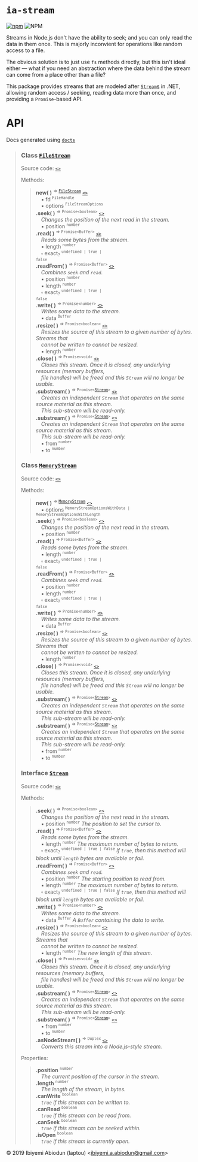 # `ia-stream`

[![npm](https://img.shields.io/npm/v/ia-stream.svg?style=for-the-badge)](https://www.npmjs.com/package/ia-stream)
![NPM](https://img.shields.io/npm/l/ia-stream.svg?style=for-the-badge)

Streams in Node.js don't have the ability to seek; and you can only read the data in them once. This is majorly inconvient for operations like random access to a file.

The obvious solution is to just use `fs` methods directly, but this isn't ideal either — what if you need an abstraction where the data behind the stream can come from a place other than a file?

This package provides streams that are modeled after [`Stream`s](https://docs.microsoft.com/en-us/dotnet/api/system.io.stream?view=netframework-4.8) in .NET, allowing random access / seeking, reading data more than once, and providing a `Promise`-based API.

# API
Docs generated using [`docts`](https://github.com/charto/docts)
>
> <a name="api-FileStream"></a>
> ### Class [`FileStream`](#api-FileStream)
> Source code: [`<>`](http://github.com/laptou/ia-stream/blob/28b9923/src/file.ts#L15-L217)  
>  
> Methods:  
> > **new( )** <sup>&rArr; <code>[FileStream](#api-FileStream)</code></sup> [`<>`](http://github.com/laptou/ia-stream/blob/28b9923/src/file.ts#L23-L39)  
> > &emsp;&#x25aa; fd <sup><code>FileHandle</code></sup>  
> > &emsp;&#x25aa; options <sup><code>FileStreamOptions</code></sup>  
> > **.seek( )** <sup>&rArr; <code>Promise&lt;boolean&gt;</code></sup> [`<>`](http://github.com/laptou/ia-stream/blob/28b9923/src/file.ts#L113-L125)  
> > &emsp;<em>Changes the position of the next read in the stream.</em>  
> > &emsp;&#x25aa; position <sup><code>number</code></sup>  
> > **.read( )** <sup>&rArr; <code>Promise&lt;Buffer&gt;</code></sup> [`<>`](http://github.com/laptou/ia-stream/blob/28b9923/src/file.ts#L127-L147)  
> > &emsp;<em>Reads some bytes from the stream.</em>  
> > &emsp;&#x25aa; length <sup><code>number</code></sup>  
> > &emsp;&#x25ab; exact<sub>?</sub> <sup><code>undefined | true | false</code></sup>  
> > **.readFrom( )** <sup>&rArr; <code>Promise&lt;Buffer&gt;</code></sup> [`<>`](http://github.com/laptou/ia-stream/blob/28b9923/src/file.ts#L149-L155)  
> > &emsp;<em>Combines `seek` and `read`.</em>  
> > &emsp;&#x25aa; position <sup><code>number</code></sup>  
> > &emsp;&#x25aa; length <sup><code>number</code></sup>  
> > &emsp;&#x25ab; exact<sub>?</sub> <sup><code>undefined | true | false</code></sup>  
> > **.write( )** <sup>&rArr; <code>Promise&lt;number&gt;</code></sup> [`<>`](http://github.com/laptou/ia-stream/blob/28b9923/src/file.ts#L157-L170)  
> > &emsp;<em>Writes some data to the stream.</em>  
> > &emsp;&#x25aa; data <sup><code>Buffer</code></sup>  
> > **.resize( )** <sup>&rArr; <code>Promise&lt;boolean&gt;</code></sup> [`<>`](http://github.com/laptou/ia-stream/blob/28b9923/src/file.ts#L172-L183)  
> > &emsp;<em>Resizes the source of this stream to a given number of bytes. Streams that </em>  
> > &emsp;<em>cannot be written to cannot be resized.</em>  
> > &emsp;&#x25aa; length <sup><code>number</code></sup>  
> > **.close( )** <sup>&rArr; <code>Promise&lt;void&gt;</code></sup> [`<>`](http://github.com/laptou/ia-stream/blob/28b9923/src/file.ts#L185-L192)  
> > &emsp;<em>Closes this stream. Once it is closed, any underlying resources (memory buffers,</em>  
> > &emsp;<em>file handles) will be freed and this `Stream` will no longer be usable.</em>  
> > **.substream( )** <sup>&rArr; <code>Promise&lt;[Stream](#api-Stream)&gt;</code></sup> [`<>`](http://github.com/laptou/ia-stream/blob/28b9923/src/file.ts#L194)  
> > &emsp;<em>Creates an independent `Stream` that operates on the same source material as this stream.</em>  
> > &emsp;<em>This sub-stream will be read-only.</em>  
> > **.substream( )** <sup>&rArr; <code>Promise&lt;[Stream](#api-Stream)&gt;</code></sup> [`<>`](http://github.com/laptou/ia-stream/blob/28b9923/src/file.ts#L195)  
> > &emsp;<em>Creates an independent `Stream` that operates on the same source material as this stream.</em>  
> > &emsp;<em>This sub-stream will be read-only.</em>  
> > &emsp;&#x25aa; from <sup><code>number</code></sup>  
> > &emsp;&#x25aa; to <sup><code>number</code></sup>  
>
> <a name="api-MemoryStream"></a>
> ### Class [`MemoryStream`](#api-MemoryStream)
> Source code: [`<>`](http://github.com/laptou/ia-stream/blob/4e4edb3/src/memory.ts#L37-L176)  
>  
> Methods:  
> > **new( )** <sup>&rArr; <code>[MemoryStream](#api-MemoryStream)</code></sup> [`<>`](http://github.com/laptou/ia-stream/blob/4e4edb3/src/memory.ts#L45-L66)  
> > &emsp;&#x25aa; options <sup><code>MemoryStreamOptionsWithData | MemoryStreamOptionsWithLength</code></sup>  
> > **.seek( )** <sup>&rArr; <code>Promise&lt;boolean&gt;</code></sup> [`<>`](http://github.com/laptou/ia-stream/blob/4e4edb3/src/memory.ts#L80-L90)  
> > &emsp;<em>Changes the position of the next read in the stream.</em>  
> > &emsp;&#x25aa; position <sup><code>number</code></sup>  
> > **.read( )** <sup>&rArr; <code>Promise&lt;Buffer&gt;</code></sup> [`<>`](http://github.com/laptou/ia-stream/blob/4e4edb3/src/memory.ts#L92-L108)  
> > &emsp;<em>Reads some bytes from the stream.</em>  
> > &emsp;&#x25aa; length <sup><code>number</code></sup>  
> > &emsp;&#x25ab; exact<sub>?</sub> <sup><code>undefined | true | false</code></sup>  
> > **.readFrom( )** <sup>&rArr; <code>Promise&lt;Buffer&gt;</code></sup> [`<>`](http://github.com/laptou/ia-stream/blob/4e4edb3/src/memory.ts#L110-L116)  
> > &emsp;<em>Combines `seek` and `read`.</em>  
> > &emsp;&#x25aa; position <sup><code>number</code></sup>  
> > &emsp;&#x25aa; length <sup><code>number</code></sup>  
> > &emsp;&#x25ab; exact<sub>?</sub> <sup><code>undefined | true | false</code></sup>  
> > **.write( )** <sup>&rArr; <code>Promise&lt;number&gt;</code></sup> [`<>`](http://github.com/laptou/ia-stream/blob/4e4edb3/src/memory.ts#L118-L136)  
> > &emsp;<em>Writes some data to the stream.</em>  
> > &emsp;&#x25aa; data <sup><code>Buffer</code></sup>  
> > **.resize( )** <sup>&rArr; <code>Promise&lt;boolean&gt;</code></sup> [`<>`](http://github.com/laptou/ia-stream/blob/4e4edb3/src/memory.ts#L138-L152)  
> > &emsp;<em>Resizes the source of this stream to a given number of bytes. Streams that </em>  
> > &emsp;<em>cannot be written to cannot be resized.</em>  
> > &emsp;&#x25aa; length <sup><code>number</code></sup>  
> > **.close( )** <sup>&rArr; <code>Promise&lt;void&gt;</code></sup> [`<>`](http://github.com/laptou/ia-stream/blob/4e4edb3/src/memory.ts#L154-L158)  
> > &emsp;<em>Closes this stream. Once it is closed, any underlying resources (memory buffers,</em>  
> > &emsp;<em>file handles) will be freed and this `Stream` will no longer be usable.</em>  
> > **.substream( )** <sup>&rArr; <code>Promise&lt;[Stream](#api-Stream)&gt;</code></sup> [`<>`](http://github.com/laptou/ia-stream/blob/4e4edb3/src/memory.ts#L160)  
> > &emsp;<em>Creates an independent `Stream` that operates on the same source material as this stream.</em>  
> > &emsp;<em>This sub-stream will be read-only.</em>  
> > **.substream( )** <sup>&rArr; <code>Promise&lt;[Stream](#api-Stream)&gt;</code></sup> [`<>`](http://github.com/laptou/ia-stream/blob/4e4edb3/src/memory.ts#L161)  
> > &emsp;<em>Creates an independent `Stream` that operates on the same source material as this stream.</em>  
> > &emsp;<em>This sub-stream will be read-only.</em>  
> > &emsp;&#x25aa; from <sup><code>number</code></sup>  
> > &emsp;&#x25aa; to <sup><code>number</code></sup>  
>
> <a name="api-Stream"></a>
> ### Interface [`Stream`](#api-Stream)
> Source code: [`<>`](http://github.com/laptou/ia-stream/blob/4e4edb3/src/stream.ts#L3-L94)  
>  
> Methods:  
> > **.seek( )** <sup>&rArr; <code>Promise&lt;boolean&gt;</code></sup> [`<>`](http://github.com/laptou/ia-stream/blob/4e4edb3/src/stream.ts#L41)  
> > &emsp;<em>Changes the position of the next read in the stream.</em>  
> > &emsp;&#x25aa; position <sup><code>number</code></sup> <em>The position to set the cursor to.</em>  
> > **.read( )** <sup>&rArr; <code>Promise&lt;Buffer&gt;</code></sup> [`<>`](http://github.com/laptou/ia-stream/blob/4e4edb3/src/stream.ts#L49)  
> > &emsp;<em>Reads some bytes from the stream.</em>  
> > &emsp;&#x25aa; length <sup><code>number</code></sup> <em>The maximum number of bytes to return.</em>  
> > &emsp;&#x25ab; exact<sub>?</sub> <sup><code>undefined | true | false</code></sup> <em>If `true`, then this method will block until `length` bytes are available
or fail.</em>  
> > **.readFrom( )** <sup>&rArr; <code>Promise&lt;Buffer&gt;</code></sup> [`<>`](http://github.com/laptou/ia-stream/blob/4e4edb3/src/stream.ts#L58)  
> > &emsp;<em>Combines `seek` and `read`.</em>  
> > &emsp;&#x25aa; position <sup><code>number</code></sup> <em>The starting position to read from.</em>  
> > &emsp;&#x25aa; length <sup><code>number</code></sup> <em>The maximum number of bytes to return.</em>  
> > &emsp;&#x25ab; exact<sub>?</sub> <sup><code>undefined | true | false</code></sup> <em>If `true`, then this method will block until `length` bytes are available
or fail.</em>  
> > **.write( )** <sup>&rArr; <code>Promise&lt;number&gt;</code></sup> [`<>`](http://github.com/laptou/ia-stream/blob/4e4edb3/src/stream.ts#L65)  
> > &emsp;<em>Writes some data to the stream.</em>  
> > &emsp;&#x25aa; data <sup><code>Buffer</code></sup> <em>A `Buffer` containing the data to write.</em>  
> > **.resize( )** <sup>&rArr; <code>Promise&lt;boolean&gt;</code></sup> [`<>`](http://github.com/laptou/ia-stream/blob/4e4edb3/src/stream.ts#L73)  
> > &emsp;<em>Resizes the source of this stream to a given number of bytes. Streams that </em>  
> > &emsp;<em>cannot be written to cannot be resized.</em>  
> > &emsp;&#x25aa; length <sup><code>number</code></sup> <em>The new length of this stream.</em>  
> > **.close( )** <sup>&rArr; <code>Promise&lt;void&gt;</code></sup> [`<>`](http://github.com/laptou/ia-stream/blob/4e4edb3/src/stream.ts#L79)  
> > &emsp;<em>Closes this stream. Once it is closed, any underlying resources (memory buffers,</em>  
> > &emsp;<em>file handles) will be freed and this `Stream` will no longer be usable.</em>  
> > **.substream( )** <sup>&rArr; <code>Promise&lt;[Stream](#api-Stream)&gt;</code></sup> [`<>`](http://github.com/laptou/ia-stream/blob/4e4edb3/src/stream.ts#L87)  
> > &emsp;<em>Creates an independent `Stream` that operates on the same source material as this stream.</em>  
> > &emsp;<em>This sub-stream will be read-only.</em>  
> > **.substream( )** <sup>&rArr; <code>Promise&lt;[Stream](#api-Stream)&gt;</code></sup> [`<>`](http://github.com/laptou/ia-stream/blob/4e4edb3/src/stream.ts#L88)  
> > &emsp;&#x25aa; from <sup><code>number</code></sup>  
> > &emsp;&#x25aa; to <sup><code>number</code></sup>  
> > **.asNodeStream( )** <sup>&rArr; <code>Duplex</code></sup> [`<>`](http://github.com/laptou/ia-stream/blob/4e4edb3/src/stream.ts#L93)  
> > &emsp;<em>Converts this stream into a Node.js-style stream.</em>  
>  
> Properties:  
> > **.position** <sup><code>number</code></sup>  
> > &emsp;<em>The current position of the cursor in the stream.</em>  
> > **.length** <sup><code>number</code></sup>  
> > &emsp;<em>The length of the stream, in bytes.</em>  
> > **.canWrite** <sup><code>boolean</code></sup>  
> > &emsp;<em>`true` if this stream can be written to.</em>  
> > **.canRead** <sup><code>boolean</code></sup>  
> > &emsp;<em>`true` if this stream can be read from.</em>  
> > **.canSeek** <sup><code>boolean</code></sup>  
> > &emsp;<em>`true` if this stream can be seeked within.</em>  
> > **.isOpen** <sup><code>boolean</code></sup>  
> > &emsp;<em>`true` if this stream is currently open.</em>  


© 2019 Ibiyemi Abiodun (laptou) \<ibiyemi.a.abiodun@gmail.com\>